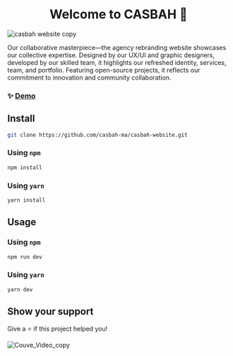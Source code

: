 <h1 align="center">Welcome to CASBAH 👋</h1>

![casbah website copy](https://github.com/casbah-ma/casbah-website/assets/37486496/f9c6c337-0e85-4589-8ad5-c7edc86350df)


Our collaborative masterpiece—the agency rebranding website showcases our collective expertise. Designed by our UX/UI and graphic designers, developed by our skilled team, it highlights our refreshed identity, services, team, and portfolio. Featuring open-source projects, it reflects our commitment to innovation and community collaboration.

### ✨ [Demo](https://www.casbah.ma/)

## Install

```sh
git clone https://github.com/casbah-ma/casbah-website.git
```

### Using `npm`

```sh
npm install
```

### Using `yarn`

```sh
yarn install
```

## Usage

### Using `npm`

```sh
npm run dev
```

### Using `yarn`

```sh
yarn dev
```


## Show your support

Give a ⭐️ if this project helped you!

![Couve_Video_copy](https://github.com/casbah-ma/casbah-website/assets/37486496/66236338-8bd4-4a3b-92ce-3f25d398afa8)

